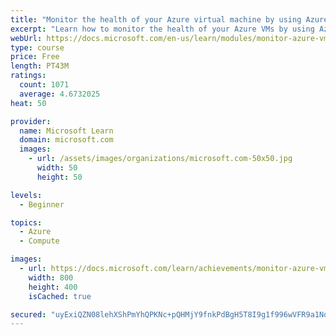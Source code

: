 ```yaml
---
title: "Monitor the health of your Azure virtual machine by using Azure Metrics Explorer and metric alerts"
excerpt: "Learn how to monitor the health of your Azure VMs by using Azure Metrics Explorer and metric alerts."
webUrl: https://docs.microsoft.com/en-us/learn/modules/monitor-azure-vm-using-diagnostic-data/
type: course
price: Free
length: PT43M
ratings:
  count: 1071
  average: 4.6732025
heat: 50

provider:
  name: Microsoft Learn
  domain: microsoft.com
  images:
    - url: /assets/images/organizations/microsoft.com-50x50.jpg
      width: 50
      height: 50

levels:
  - Beginner

topics:
  - Azure
  - Compute

images:
  - url: https://docs.microsoft.com/learn/achievements/monitor-azure-vm-using-diagnostic-data-social.png
    width: 800
    height: 400
    isCached: true

secured: "uyExiQZN08lehXShPmYhQPKNc+pQHMjY9fnkPdBgH5T8I9g1f996wVFR9a1NoOx5rV+dv0hAiYqPS22Mg2k4cEKOf5QqUlS6mMg0/J0r1MbQA4vnACGkhmhEX4hzrddQH1dwDZ5/DLE/5js0UPw2vmLR2pD62vRkcAM6GNLvXkcmsKuoXlKpBz09GyeXtQBMP/KklSy7vjLN+K7Tf5VKfdJVDVBuoWCaLJQEOy1jRNC40L+0m5X4KKqVwIDQPaIoxlC8eq36ht5MtJRruuNebNtbdE3cjXWs2t9lc9E3RSlAT83DbcsZvJ/10QCaNhHe4p7o1W1CqbbQlENXDqLLlJD8d1qdbASag7vIpfJh1CSWINhL9i1B/+7lsqpFyETK898RCLEt8TDJfsWNVye2JkFe+ZfBihrrTCFgsTZunL4=;5CbYJvfkJvE+OMJIZubPVg=="
---
```


